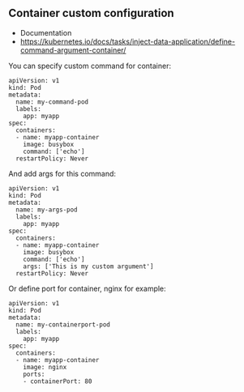 ## Container custom configuration 

* Documentation
* https://kubernetes.io/docs/tasks/inject-data-application/define-command-argument-container/

You can specify custom command for container: 

```
apiVersion: v1
kind: Pod
metadata:
  name: my-command-pod
  labels:
    app: myapp
spec:
  containers:
  - name: myapp-container
    image: busybox
    command: ['echo']
  restartPolicy: Never

  ```

And add args for this command: 

```
apiVersion: v1
kind: Pod
metadata:
  name: my-args-pod
  labels:
    app: myapp
spec:
  containers:
  - name: myapp-container
    image: busybox
    command: ['echo']
    args: ['This is my custom argument']
  restartPolicy: Never

```

Or define port for container, nginx for example:

```
apiVersion: v1
kind: Pod
metadata:
  name: my-containerport-pod
  labels:
    app: myapp
spec:
  containers:
  - name: myapp-container
    image: nginx
    ports:
    - containerPort: 80

```



